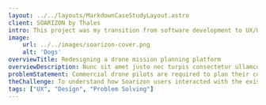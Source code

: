 ```yaml
---
layout: ../../layouts/MarkdownCaseStudyLayout.astro
client: SOARIZON by Thales
intro: This project was my transition from software development to UX/UI Design where I was challenged to rethink our platform to better align to the user behaviours in the field when planning drone missions. 
image:
    url: ../../images/soarizon-cover.png
    alt: 'Dogs'
overviewTitle: Redesigning a drone mission planning platform
overviewDescription: Nunc sit amet justo nec turpis consectetur ullamcorper vitae eu nulla. Praesent feugiat metus non sapien rutrum mollis. Donec lacinia rhoncus ligula non tincidunt. Morbi cursus elit aliquam gravida sollicitudin. Ut tempor laoreet justo, iaculis finibus massa viverra vel. Curabitur nisi ex, ullamcorper nec risus eu, semper vestibulum orci. Aenean consequat egestas lectus, a sodales tortor posuere nec. Nunc fermentum ante sodales magna vulputate sollicitudin. Pellentesque habitant morbi tristique senectus et netus et malesuada fames ac turpis egestas. Phasellus consectetur facilisis justo. Lorem ipsum dolor sit amet, consectetur adipis.
problemStatement: Commercial drone pilots are required to plan their complex missions before they fly in order to be safe and compliant. This often takes 2-3 months to complete.
theChallenge: To understand how Soarizon users interacted with the existing web application, uncovering pain points and proposing a solution that improves the Soarizon mission planning experience.
tags: ["UX", "Design", "Problem Solving"]
---
```




